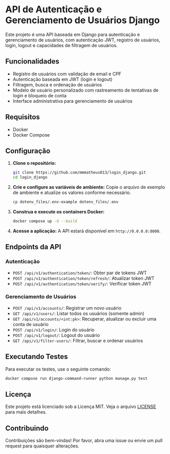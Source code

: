 # API de Autenticação e Gerenciamento de Usuários Django

Este projeto é uma API baseada em Django para autenticação e gerenciamento de usuários, com autenticação JWT, registro de usuários, login, logout e capacidades de filtragem de usuários.

## Funcionalidades

- Registro de usuários com validação de email e CPF
- Autenticação baseada em JWT (login e logout)
- Filtragem, busca e ordenação de usuários
- Modelo de usuário personalizado com rastreamento de tentativas de login e bloqueio de conta
- Interface administrativa para gerenciamento de usuários

## Requisitos

- Docker
- Docker Compose

## Configuração

1. **Clone o repositório:**
    ```sh
    git clone https://github.com/mmmatheus013/login_django.git
    cd login_django
    ```

2. **Crie e configure as variáveis de ambiente:**
    Copie o arquivo de exemplo de ambiente e atualize os valores conforme necessário.
    ```sh
    cp dotenv_files/.env-example dotenv_files/.env
    ```

3. **Construa e execute os containers Docker:**
    ```sh
    docker compose up -d --build
    ```

4. **Acesse a aplicação:**
    A API estará disponível em `http://0.0.0.0:8000`.

## Endpoints da API

### Autenticação

- `POST /api/v1/authentication/token/`: Obter par de tokens JWT
- `POST /api/v1/authentication/token/refresh/`: Atualizar token JWT
- `POST /api/v1/authentication/token/verify/`: Verificar token JWT

### Gerenciamento de Usuários

- `POST /api/v1/accounts/`: Registrar um novo usuário
- `GET /api/v1/users/`: Listar todos os usuários (somente admin)
- `GET /api/v1/accounts/<int:pk>`: Recuperar, atualizar ou excluir uma conta de usuário
- `POST /api/v1/login/`: Login do usuário
- `POST /api/v1/logout/`: Logout do usuário
- `GET /api/v1/filter-users/`: Filtrar, buscar e ordenar usuários

## Executando Testes

Para executar os testes, use o seguinte comando:
```sh
docker compose run django-command-runner python manage.py test
```

## Licença

Este projeto está licenciado sob a Licença MIT. Veja o arquivo [LICENSE](LICENSE) para mais detalhes.

## Contribuindo

Contribuições são bem-vindas! Por favor, abra uma issue ou envie um pull request para quaisquer alterações.
